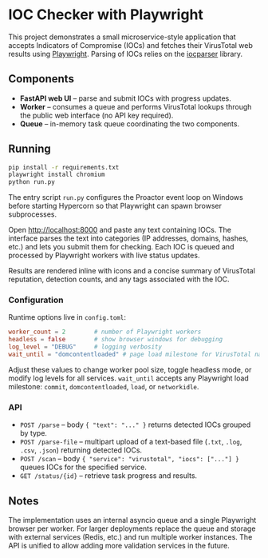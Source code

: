 # IOC Checker with Playwright

This project demonstrates a small microservice-style application that accepts Indicators of Compromise (IOCs) and fetches their VirusTotal web results using [Playwright](https://playwright.dev). Parsing of IOCs relies on the [iocparser](https://pypi.org/project/iocparser/) library.

## Components

- **FastAPI web UI** – parse and submit IOCs with progress updates.
- **Worker** – consumes a queue and performs VirusTotal lookups through the public web interface (no API key required).
- **Queue** – in-memory task queue coordinating the two components.

## Running

```bash
pip install -r requirements.txt
playwright install chromium
python run.py
```

The entry script `run.py` configures the Proactor event loop on Windows before
starting Hypercorn so that Playwright can spawn browser subprocesses.

Open <http://localhost:8000> and paste any text containing IOCs. The interface parses the text into categories (IP addresses, domains, hashes, etc.) and lets you submit them for checking. Each IOC is queued and processed by Playwright workers with live status updates.

Results are rendered inline with icons and a concise summary of VirusTotal reputation, detection counts, and any tags associated with the IOC.

### Configuration

Runtime options live in `config.toml`:

```toml
worker_count = 2        # number of Playwright workers
headless = false        # show browser windows for debugging
log_level = "DEBUG"     # logging verbosity
wait_until = "domcontentloaded" # page load milestone for VirusTotal navigation
```

Adjust these values to change worker pool size, toggle headless mode, or modify log levels for all services. `wait_until` accepts
any Playwright load milestone: `commit`, `domcontentloaded`, `load`, or `networkidle`.

### API

- `POST /parse` – body `{ "text": "..." }` returns detected IOCs grouped by type.
- `POST /parse-file` – multipart upload of a text-based file (`.txt`, `.log`, `.csv`, `.json`) returning detected IOCs.
- `POST /scan` – body `{ "service": "virustotal", "iocs": ["..."] }` queues IOCs for the specified service.
- `GET /status/{id}` – retrieve task progress and results.

## Notes

The implementation uses an internal asyncio queue and a single Playwright browser per worker. For larger deployments replace the queue and storage with external services (Redis, etc.) and run multiple worker instances. The API is unified to allow adding more validation services in the future.
